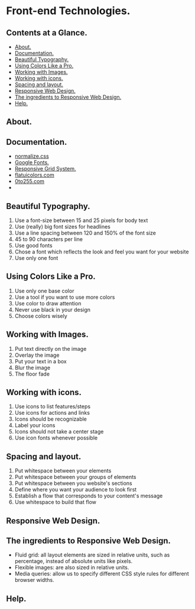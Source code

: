 # Front-end Technologies.





## Contents at a Glance.
* [About.](#about)
* [Documentation.](#documentation)
* [Beautiful Typography.](#beautiful-typography)
* [Using Colors Like a Pro.](#using-colors-like-a-pro)
* [Working with Images.](#working-with-images)
* [Working with icons.](#working-with-icons)
* [Spacing and layout.](#spacing-and-layout)
* [Responsive Web Design.](#responsive-web-design)
* [The ingredients to Responsive Web Design.](#the-ingredients-to-responsive-web-design)
* [Help.](#help)





## About.





## Documentation.
* [normalize.css](https://necolas.github.io/normalize.css/)
* [Google Fonts.](https://fonts.google.com/)
* [Responsive Grid System.](http://www.responsivegridsystem.com/)
* [flatuicolors.com](https://flatuicolors.com/)
* [0to255.com](https://www.0to255.com/)
* []()







## Beautiful Typography.
1. Use a font-size between 15 and 25 pixels for body text
2. Use (really) big font sizes for headlines
3. Use a line spacing between 120 and 150% of the font size
4. 45 to 90 characters per line
5. Use good fonts
6. Chose a font which reflects the look and feel you want for your website
7. Use only one font





## Using Colors Like a Pro.
1. Use only one base color
2. Use a tool if you want to use more colors
3. Use color to draw attention
4. Never use black in your design
5. Choose colors wisely





## Working with Images.
1. Put text directly on the image
2. Overlay the image
3. Put your text in a box
4. Blur the image
5. The floor fade





## Working with icons.
1. Use icons to list features/steps
2. Use icons for actions and links
3. Icons should be recognizable
4. Label your icons
5. Icons should not take a center stage
6. Use icon fonts whenever possible





## Spacing and layout.
1. Put whitespace between your elements
2. Put whitespace between your groups of elements
3. Put whitespace between you website's sections
4. Define where you want your audience to look first
5. Establish a flow that corresponds to your content's message
6. Use whitespace to build that flow





## Responsive Web Design.





## The ingredients to Responsive Web Design.
* Fluid grid: all layout elements are sized in relative units, such as percentage, instead of absolute units like pixels.
* Flexible images: are also sized in relative units.
* Media queries: allow us to specify different CSS style rules for different browser widths.





## Help.
